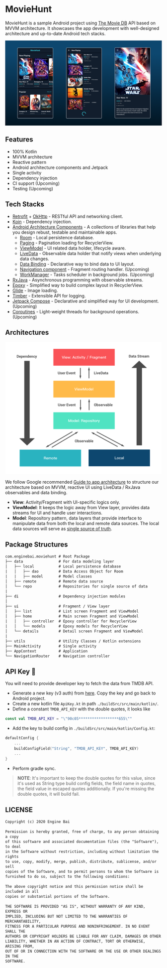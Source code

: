 # MovieHunt

MovieHunt is a sample Android project using [The Movie DB](https://www.themoviedb.org/) API based on MVVM architecture. It showcases the app development with well-designed architecture and up-to-date Android tech stacks.

![MovieHunt](./art/MovieHunt.png)

## Features
* 100% Kotlin
* MVVM architecture
* Reactive pattern
* Android architecture components and Jetpack
* Single activity
* Dependency injection
* CI support (Upcoming)
* Testing (Upcoming)

## Tech Stacks
* [Retrofit](http://square.github.io/retrofit/) + [OkHttp](http://square.github.io/okhttp/) - RESTful API and networking client.
* [Koin]() - Dependency injection.
* [Android Architecture Components](https://developer.android.com/topic/libraries/architecture) - A collections of libraries that help you design rebust, testable and maintainable apps.
    * [Room](https://developer.android.com/training/data-storage/room) - Local persistence database.
    * [Paging](https://developer.android.com/topic/libraries/architecture/paging) - Pagination loading for RecyclerView.
    * [ViewModel](https://developer.android.com/reference/androidx/lifecycle/ViewModel) - UI related data holder, lifecycle aware.
    * [LiveData](https://developer.android.com/topic/libraries/architecture/livedata) - Observable data holder that notify views when underlying data changes.
    * [Data Binding](https://developer.android.com/topic/libraries/data-binding) - Declarative way to bind data to UI layout.
    * [Navigation component](https://developer.android.com/guide/navigation) - Fragment routing handler. (Upcoming)
    * [WorkManager]() - Tasks scheduler in background jobs. (Upcoming) 
* [RxJava](https://github.com/ReactiveX/RxJava) - Asynchronous programming with observable streams.
* [Epoxy](https://github.com/airbnb/epoxy) - Simplified way to build complex layout in RecyclerView.
* [Glide](https://github.com/bumptech/glide) - Image loading.
* [Timber](https://github.com/JakeWharton/timber) - Extensible API for logging.
* [Jetpack Compose](https://developer.android.com/jetpack/compose) - Declarative and simplified way for UI development. (Upcoming)
* [Coroutines](https://developer.android.com/kotlin/coroutines) - Light-weight threads for background operations. (Upcoming)

## Architectures

![MVVM](./art/MovieHunt_Architecture.png)

We follow Google recommended [Guide to app architecture](https://developer.android.com/jetpack/guide) to structure our architecture based on MVVM, reactive UI using LiveData / RxJava observables and data binding.

* **View**: Activity/Fragment with UI-specific logics only.
* **ViewModel**: It keeps the logic away from View layer, provides data streams for UI and handle user interactions.
* **Model**: Repository pattern, data layers that provide interface to manipulate data from both the local and remote data sources. The local data sources will serve as [single source of truth](https://en.wikipedia.org/wiki/Single_source_of_truth).

## Package Structures

```
com.enginebai.moviehunt # Root Package
├── data                # For data modeling layer
│   ├── local           # Local persistence database
|   │   ├── dao         # Data Access Object for Room
|   |   ├── model       # Model classes
│   ├── remote          # Remote data source
│   └── repo            # Repositories for single source of data
|
├── di                  # Dependency injection modules
│
├── ui                  # Fragment / View layer
│   ├── list            # List screen Fragment and ViewModel
│   ├── home            # Main screen Fragment and ViewModel
|   │   ├── controller  # Epoxy controller for RecyclerView
|   │   └── models      # Epoxy models for RecyclerView
│   └── details         # Detail screen Fragment and ViewModel
|
├── utils               # Utility Classes / Kotlin extensions
├── MainActivity        # Single activity
├── AppContext          # Application
└── NavigationRouter    # Navigation controller

```


## API Key 🔑
You will need to provide developer key to fetch the data from TMDB API.
* Generate a new key (v3 auth) from [here](https://www.themoviedb.org/settings/api). Copy the key and go back to Android project.
* Create a new kotlin file `ApiKey.kt` in path `./buildSrc/src/main/kotlin/`.
* Define a constant `TMDB_API_KEY` with the double quotes, it looks like

```kotlin
const val TMDB_API_KEY = "\"90c05******************655\""
```

* Add the key to build config in `./buildSrc/src/main/kotlin/Config.kt`:

```kotlin
defaultConfig {
    ...
    buildConfigField("String", "TMDB_API_KEY", TMDB_API_KEY)
    ...
}
```

* Perform gradle sync.

> **NOTE**: It's important to keep the double quotes for this value, since it's used as String type build config fields, the field name in quotes, the field value in escaped quotes additionally. If you're missing the double quotes, it will build fail.

## LICENSE

```
Copyright (c) 2020 Engine Bai

Permission is hereby granted, free of charge, to any person obtaining a copy
of this software and associated documentation files (the "Software"), to deal
in the Software without restriction, including without limitation the rights
to use, copy, modify, merge, publish, distribute, sublicense, and/or sell
copies of the Software, and to permit persons to whom the Software is
furnished to do so, subject to the following conditions:

The above copyright notice and this permission notice shall be included in all
copies or substantial portions of the Software.

THE SOFTWARE IS PROVIDED "AS IS", WITHOUT WARRANTY OF ANY KIND, EXPRESS OR
IMPLIED, INCLUDING BUT NOT LIMITED TO THE WARRANTIES OF MERCHANTABILITY,
FITNESS FOR A PARTICULAR PURPOSE AND NONINFRINGEMENT. IN NO EVENT SHALL THE
AUTHORS OR COPYRIGHT HOLDERS BE LIABLE FOR ANY CLAIM, DAMAGES OR OTHER
LIABILITY, WHETHER IN AN ACTION OF CONTRACT, TORT OR OTHERWISE, ARISING FROM,
OUT OF OR IN CONNECTION WITH THE SOFTWARE OR THE USE OR OTHER DEALINGS IN THE
SOFTWARE.
```


